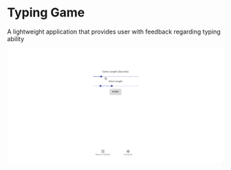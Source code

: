 # Typing Game
A lightweight application that provides user with feedback regarding typing ability

![Typing-Game-Demo](demo/TypingGame.gif)

